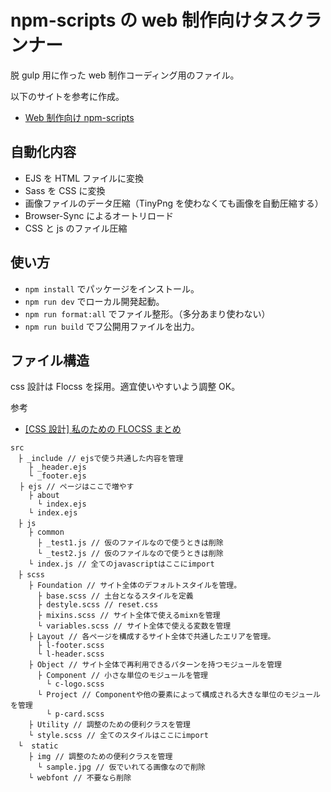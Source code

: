 # npm-scripts の web 制作向けタスクランナー

脱 gulp 用に作った web 制作コーディング用のファイル。

以下のサイトを参考に作成。

-   [Web 制作向け npm-scripts](https://qiita.com/takeshisakuma/items/dbbb1c465099e6e4dd2e#152-javascript%E3%82%92%E7%9B%B4%E6%8E%A5%E8%A8%98%E8%BF%B0%E3%81%99%E3%82%8B%E5%A0%B4%E5%90%88)

## 自動化内容

-   EJS を HTML ファイルに変換
-   Sass を CSS に変換
-   画像ファイルのデータ圧縮（TinyPng を使わなくても画像を自動圧縮する）
-   Browser-Sync によるオートリロード
-   CSS と js のファイル圧縮

## 使い方

-   `npm install` でパッケージをインストール。
-   `npm run dev` でローカル開発起動。
-   `npm run format:all` でファイル整形。（多分あまり使わない）
-   `npm run build` でフ公開用ファイルを出力。

## ファイル構造

css 設計は Flocss を採用。適宜使いやすいよう調整 OK。

参考

-   [[CSS 設計] 私のための FLOCSS まとめ](https://qiita.com/super-mana-chan/items/644c6827be954c8db2c0)

```
src
　├ _include // ejsで使う共通した内容を管理
    ├ _header.ejs
    └ _footer.ejs
  ├ ejs // ページはここで増やす
    ├ about
      └ index.ejs
    └ index.ejs
　├ js
    ├ common
      ├ _test1.js // 仮のファイルなので使うときは削除
      └ _test2.js // 仮のファイルなので使うときは削除
    └ index.js // 全てのjavascriptはここにimport
　├ scss
    ├ Foundation // サイト全体のデフォルトスタイルを管理。
      ├ base.scss // 土台となるスタイルを定義
      ├ destyle.scss // reset.css
      ├ mixins.scss // サイト全体で使えるmixnを管理
      └ variables.scss // サイト全体で使える変数を管理
    ├ Layout // 各ページを構成するサイト全体で共通したエリアを管理。
      ├ l-footer.scss
      └ l-header.scss
    ├ Object // サイト全体で再利用できるパターンを持つモジュールを管理
      ├ Component // 小さな単位のモジュールを管理
        └ c-logo.scss
      └ Project // Componentや他の要素によって構成される大きな単位のモジュールを管理
        └ p-card.scss
    ├ Utility // 調整のための便利クラスを管理
    └ style.scss // 全てのスタイルはここにimport
　└  static
    ├ img // 調整のための便利クラスを管理
      └ sample.jpg // 仮でいれてる画像なので削除
    └ webfont // 不要なら削除
```
